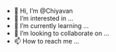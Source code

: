 - 👋 Hi, I’m @Chiyavan
- 👀 I’m interested in ...
- 🌱 I’m currently learning ...
- 💞️ I’m looking to collaborate on ...
- 📫 How to reach me ...

<!---
Chiyavan/Chiyavan is a ✨ special ✨ repository because its `README.md` (this file) appears on your GitHub profile.
You can click the Preview link to take a look at your changes.
--->
